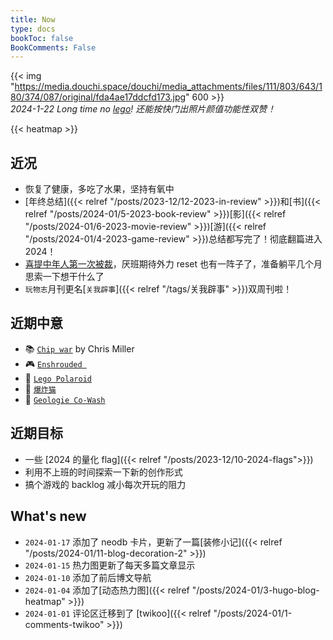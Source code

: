 ```yaml
---
title: Now
type: docs
bookToc: false
BookComments: False
---
```

{{< img "https://media.douchi.space/douchi/media_attachments/files/111/803/643/180/374/087/original/fda4ae17ddcfd173.jpg" 600 >}} \
*2024-1-22 Long time no [lego]((https://amzn.to/49t1zhh))! 还能按快门出照片颜值功能性双赞！*

{{< heatmap >}}

## 近况
- 恢复了健康，多吃了水果，坚持有氧中
- [年终总结]({{< relref "/posts/2023-12/12-2023-in-review" >}})和[书]({{< relref "/posts/2024-01/5-2023-book-review" >}})[影]({{< relref "/posts/2024-01/6-2023-movie-review" >}})[游]({{< relref "/posts/2024-01/4-2023-game-review" >}})总结都写完了！彻底翻篇进入 2024！
- [喜提中年人第一次被裁](https://t.me/mtfront/2983)，厌班期待外力 reset 也有一阵子了，准备躺平几个月思索一下想干什么了
- `玩物志`月刊更名[`关我辟事`]({{< relref "/tags/关我辟事" >}})双周刊啦！

## 近期中意
- 📚 [`Chip war`](https://amzn.to/48qMsEA) by Chris Miller
- 🎮 [`Enshrouded `](https://douchi.space/@mtfront/111819675910087678)
- 🧱 [`Lego Polaroid`](https://amzn.to/49t1zhh)
- 🎲 [`爆炸猫`](https://amzn.to/47Bznar)
- 🧘 [`Geologie Co-Wash`](https://amzn.to/3tM9O8Z)

## 近期目标
- 一些 [2024 的量化 flag]({{< relref "/posts/2023-12/10-2024-flags">}})
- 利用不上班的时间探索一下新的创作形式
- 搞个游戏的 backlog 减小每次开玩的阻力

## What's new
- `2024-01-17` 添加了 neodb 卡片，更新了一篇[装修小记]({{< relref "/posts/2024-01/11-blog-decoration-2" >}})
- `2024-01-15` 热力图更新了每天多篇文章显示
- `2024-01-10` 添加了前后博文导航 
- `2024-01-04` 添加了[动态热力图]({{< relref "/posts/2024-01/3-hugo-blog-heatmap" >}}) 
- `2024-01-01` 评论区迁移到了 [twikoo]({{< relref "/posts/2024-01/1-comments-twikoo" >}}) 


